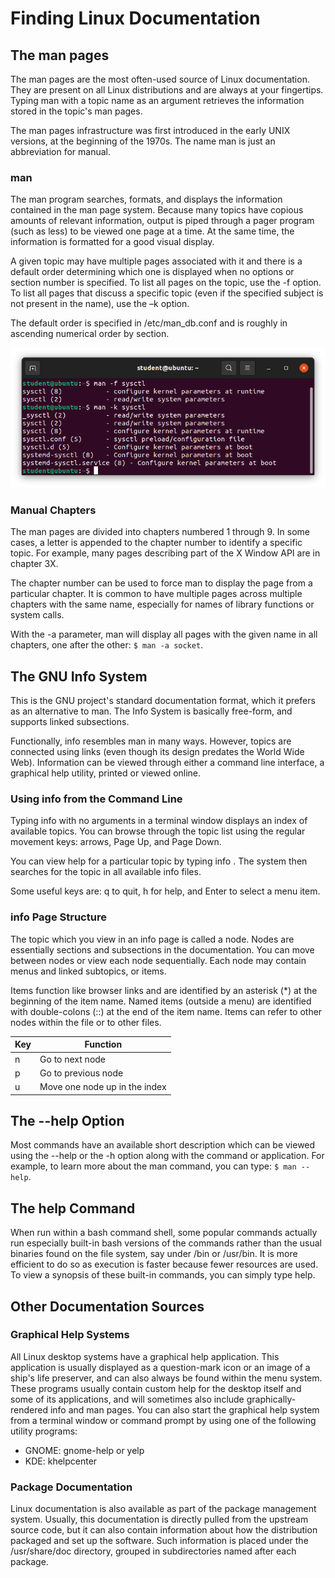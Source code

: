 # Finding Linux Documentation

## The man pages
The man pages are the most often-used source of Linux documentation. They are present on all Linux distributions and are always at your fingertips. Typing man with a topic name as an argument retrieves the information stored in the topic's man pages.

The man pages infrastructure was first introduced in the early UNIX versions, at the beginning of the 1970s. The name man is just an abbreviation for manual.

### man
The man program searches, formats, and displays the information contained in the man page system. Because many topics have copious amounts of relevant information, output is piped through a pager program (such as less) to be viewed one page at a time. At the same time, the information is formatted for a good visual display.

A given topic may have multiple pages associated with it and there is a default order determining which one is displayed when no options or section number is specified. To list all pages on the topic, use the -f option. To list all pages that discuss a specific topic (even if the specified subject is not present in the name), use the –k option.

The default order is specified in /etc/man_db.conf and is roughly in ascending numerical order by section.

![](images/8.1.1.png)

### Manual Chapters
The man pages are divided into chapters numbered 1 through 9. In some cases, a letter is appended to the chapter number to identify a specific topic. For example, many pages describing part of the X Window API are in chapter 3X.

The chapter number can be used to force man to display the page from a particular chapter. It is common to have multiple pages across multiple chapters with the same name, especially for names of library functions or system calls.

With the -a parameter, man will display all pages with the given name in all chapters, one after the other: `$ man -a socket`.

## The GNU Info System
This is the GNU project's standard documentation format, which it prefers as an alternative to man. The Info System is basically free-form, and supports linked subsections.

Functionally, info resembles man in many ways. However, topics are connected using links (even though its design predates the World Wide Web). Information can be viewed through either a command line interface, a graphical help utility, printed or viewed online.

### Using info from the Command Line
Typing info with no arguments in a terminal window displays an index of available topics. You can browse through the topic list using the regular movement keys: arrows, Page Up, and Page Down.

You can view help for a particular topic by typing info <topic name>. The system then searches for the topic in all available info files.

Some useful keys are: q to quit, h for help, and Enter to select a menu item.

### info Page Structure
The topic which you view in an info page is called a node. Nodes are essentially sections and subsections in the documentation. You can move between nodes or view each node sequentially. Each node may contain menus and linked subtopics, or items.

Items function like browser links and are identified by an asterisk (*) at the beginning of the item name. Named items (outside a menu) are identified with double-colons (::) at the end of the item name. Items can refer to other nodes within the file or to other files. 

| Key | Function |
| --- | ----------------------------- |
|  n  | Go to next node |
|  p  | Go to previous node |
|  u  | Move one node up in the index |

## The --help Option
Most commands have an available short description which can be viewed using the --help or the -h option along with the command or application. For example, to learn more about the man command, you can type: `$ man --help`.

## The help Command
When run within a bash command shell, some popular commands actually run especially built-in bash versions of the commands rather than the usual binaries found on the file system, say under /bin or /usr/bin. It is more efficient to do so as execution is faster because fewer resources are used. To view a synopsis of these built-in commands, you can simply type help. 

## Other Documentation Sources

### Graphical Help Systems
All Linux desktop systems have a graphical help application. This application is usually displayed as a question-mark icon or an image of a ship's life preserver, and can also always be found within the menu system. These programs usually contain custom help for the desktop itself and some of its applications, and will sometimes also include graphically-rendered info and man pages. You can also start the graphical help system from a terminal window or command prompt by using one of the following utility programs:

- GNOME: gnome-help or yelp
- KDE: khelpcenter

### Package Documentation
Linux documentation is also available as part of the package management system. Usually, this documentation is directly pulled from the upstream source code, but it can also contain information about how the distribution packaged and set up the software. Such information is placed under the /usr/share/doc directory, grouped in subdirectories named after each package.